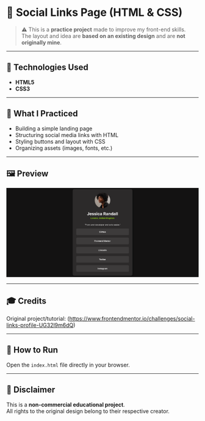 # 🔗 Social Links Page (HTML & CSS)

> ⚠️ This is a **practice project** made to improve my front-end skills.  
> The layout and idea are **based on an existing design** and are **not originally mine**.

---

## 📁 Technologies Used

- **HTML5**
- **CSS3**

---

## 🧠 What I Practiced

- Building a simple landing page
- Structuring social media links with HTML
- Styling buttons and layout with CSS
- Organizing assets (images, fonts, etc.)

---

## 🖼️ Preview

![Project preview](./images/preview.png)

---

## 🎓 Credits

Original project/tutorial: (https://www.frontendmentor.io/challenges/social-links-profile-UG32l9m6dQ)

---

## 🚀 How to Run

Open the `index.html` file directly in your browser.

---

## 📌 Disclaimer

This is a **non-commercial educational project**.  
All rights to the original design belong to their respective creator.
